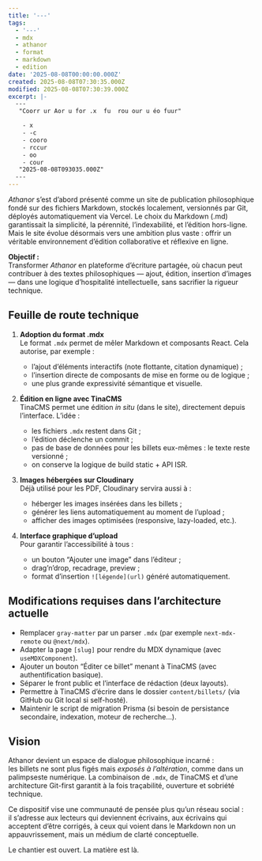 ```yaml
---
title: '---'
tags:
  - '---'
  - mdx
  - athanor
  - format
  - markdown
  - edition
date: '2025-08-08T00:00:00.000Z'
created: 2025-08-08T07:30:35.000Z
modified: 2025-08-08T07:30:39.000Z
excerpt: |-
  ---
   "Coorr ur Aor u for .x  fu  rou our u éo fuur"

    - x
    - -c
    - cooro
    - rccur
    - oo
    - cour
   "2025-08-08T093035.000Z"
  ---
---
```


*Athanor* s’est d’abord présenté comme un site de publication philosophique fondé sur des fichiers Markdown, stockés localement, versionnés par Git, déployés automatiquement via Vercel. Le choix du Markdown (.md) garantissait la simplicité, la pérennité, l’indexabilité, et l’édition hors-ligne. Mais le site évolue désormais vers une ambition plus vaste : offrir un véritable environnement d’édition collaborative et réflexive en ligne.

**Objectif :**  
Transformer *Athanor* en plateforme d’écriture partagée, où chacun peut contribuer à des textes philosophiques — ajout, édition, insertion d’images — dans une logique d’hospitalité intellectuelle, sans sacrifier la rigueur technique.

## Feuille de route technique

1. **Adoption du format .mdx**  
   Le format `.mdx` permet de mêler Markdown et composants React. Cela autorise, par exemple :
   - l’ajout d’éléments interactifs (note flottante, citation dynamique) ;
   - l’insertion directe de composants de mise en forme ou de logique ;
   - une plus grande expressivité sémantique et visuelle.

2. **Édition en ligne avec TinaCMS**  
   TinaCMS permet une édition *in situ* (dans le site), directement depuis l’interface. L’idée :
   - les fichiers `.mdx` restent dans Git ;
   - l’édition déclenche un commit ;
   - pas de base de données pour les billets eux-mêmes : le texte reste versionné ;
   - on conserve la logique de build static + API ISR.

3. **Images hébergées sur Cloudinary**  
   Déjà utilisé pour les PDF, Cloudinary servira aussi à :
   - héberger les images insérées dans les billets ;
   - générer les liens automatiquement au moment de l’upload ;
   - afficher des images optimisées (responsive, lazy-loaded, etc.).

4. **Interface graphique d’upload**  
   Pour garantir l’accessibilité à tous :
   - un bouton “Ajouter une image” dans l’éditeur ;
   - drag’n’drop, recadrage, preview ;
   - format d’insertion `![légende](url)` généré automatiquement.

## Modifications requises dans l’architecture actuelle

- Remplacer `gray-matter` par un parser `.mdx` (par exemple `next-mdx-remote` ou `@next/mdx`).
- Adapter la page `[slug]` pour rendre du MDX dynamique (avec `useMDXComponent`).
- Ajouter un bouton “Éditer ce billet” menant à TinaCMS (avec authentification basique).
- Séparer le front public et l’interface de rédaction (deux layouts).
- Permettre à TinaCMS d’écrire dans le dossier `content/billets/` (via GitHub ou Git local si self-hosté).
- Maintenir le script de migration Prisma (si besoin de persistance secondaire, indexation, moteur de recherche…).

## Vision

Athanor devient un espace de dialogue philosophique incarné :  
les billets ne sont plus figés mais *exposés à l’altération*, comme dans un palimpseste numérique. La combinaison de `.mdx`, de TinaCMS et d’une architecture Git-first garantit à la fois traçabilité, ouverture et sobriété technique.

Ce dispositif vise une communauté de pensée plus qu’un réseau social :  
il s’adresse aux lecteurs qui deviennent écrivains, aux écrivains qui acceptent d’être corrigés, à ceux qui voient dans le Markdown non un appauvrissement, mais un médium de clarté conceptuelle.

Le chantier est ouvert. La matière est là.
